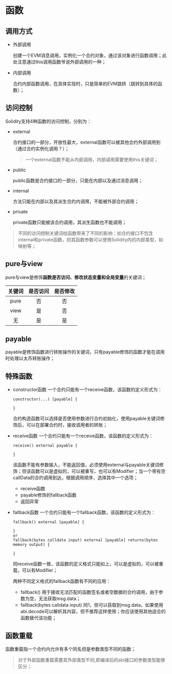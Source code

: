 # 函数
## 调用方式
* 外部调用
  
    创建一个EVM消息调用，实例化一个合约对象，通过该对象进行函数调用；此处注意通过this调用函数爷说外部调用的一种；
* 内部调用
  
    合约内部函数调用，在具体实现时，只是简单的EVM跳转（跳转到具体的函数）；

## 访问控制
Solidity支持4种函数的访问控制，分别为：
* external
  
    合约接口的一部分，开放性最大，external函数可以被其他合约外部调用到（通过合约实例化调用？）；
    >一个external函数不能从内部调用，内部调用需要使用this关键词；
* public
  
    public函数是合约接口的一部分，只能在内部以及通过消息调用；
* internal
  
    方法只能在内部以及其派生合约内调用，不能被外部合约调用；
* private
  
    private函数只能被该合约调用，其派生函数也不能调用；

>不同的访问控制关键词给函数带来了不同的影响：如合约接口不包含internal和private函数，则其函数参数可以使用Solidity内的内部类型，如映射等；

## pure与view
pure与view是修饰**函数是否访问、修改状态变量和全局变量**的关键词；

| 关键词 | 是否访问 | 是否修改 |
| :----: | :------: | :------: |
|  pure  |    否    |    否    |
|  view  |    是    |    否    |
|   无   |    是    |    是    |

## payable
payable是修饰函数进行转账操作的关键词，只有payable修饰的函数才能在调用时处理以太币转账操作；

## 特殊函数
* constructor函数
    一个合约只能有一个receive函数，该函数的定义形式为：
    
    ```Solidity
    constructor(...) [payable] {

    }
    ```

    合约构造函数可以选择是否使用参数进行合约初始化，使用payable关键词修饰后，可以在部署合约时，接收调用者的转账；
* receive函数
    一个合约只能有一个receive函数，该函数的定义形式为：
    
    ```Solidity
    receive() external payable {

    }
    ```

    该函数不能有参数输入，不能返回值，必须使用external与payable关键词修饰；但该函数可以是虚拟的，可以被重写，也可以有Modifier；当一个带有空callData的合约调用到达，根据调用顺序，选择其中一个选项；
    
    * receive函数
    * payable修饰的fallback函数
    * 返回异常
* fallback函数
    一个合约只能有一个fallback函数，该函数的定义形式为：

    ```Solidity
    fallback() external [payable] {

    }
    or
    fallback(bytes calldata input) external [payable] returns(bytes memory output) {

    } 
    ```

    同receive函数一致，该函数的定义格式只能如上，可以是虚拟的，可以被重载，可以有Modifier；
    
    两种不同定义格式的fallback函数有不同的应用：
    
    * fallback()
        用于接收无法匹配的函数签名或者空数据的合约调用，由于参数为空，无法获取msg.data；
    * fallback(bytes calldata input)
        同1，但可以获取到msg.data，如果使用abi.decode可以解析其内容，但不推荐这样使用；你应该使用其他适合的函数替代该功能；
## 函数重载
函数重载指一个合约内允许有多个同名但是参数类型不同的函数；
>对于外部函数重载需要其外部类型不同,即编译后的abi接口的参数类型能够区分；




